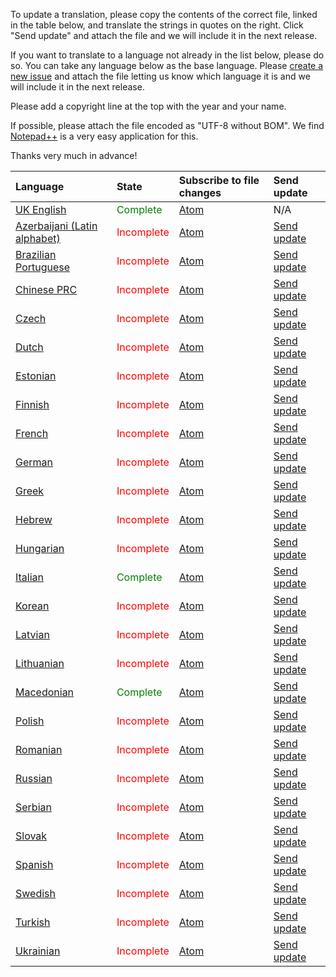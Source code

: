 To update a translation, please copy the contents of the correct file, linked in the table below, and translate the strings in quotes on the right. Click "Send update" and attach the file and we will include it in the next release.

If you want to translate to a language not already in the list below, please do so. You can take any language below as the base language. Please [create a new issue](http://code.google.com/p/dataquota/issues/entry) and attach the file letting us know which language it is and we will include it in the next release.

Please add a copyright line at the top with the year and your name.

If possible, please attach the file encoded as "UTF-8 without BOM". We find [Notepad++](http://notepad-plus.sourceforge.net) is a very easy application for this.

Thanks very much in advance!

| **Language** | **State** | Subscribe to file changes | Send update |
|:-------------|:----------|:--------------------------|:------------|
| [UK English](http://dataquota.googlecode.com/svn/trunk/data/DataQuota.l01) | <font color='green'>Complete</font> | [Atom](http://code.google.com/feeds/p/dataquota/svnchanges/basic?path=/trunk/data/DataQuota.l01) | N/A         |
| [Azerbaijani (Latin alphabet)](http://dataquota.googlecode.com/svn/trunk/data/DataQuota.l106) | <font color='red'>Incomplete</font> | [Atom](http://code.google.com/feeds/p/dataquota/svnchanges/basic?path=/trunk/data/DataQuota.l106) | [Send update](http://code.google.com/p/dataquota/issues/detail?id=38) |
| [Brazilian Portuguese](http://dataquota.googlecode.com/svn/trunk/data/DataQuota.l76) | <font color='red'>Incomplete</font> | [Atom](http://code.google.com/feeds/p/dataquota/svnchanges/basic?path=/trunk/data/DataQuota.l76) | [Send update](http://code.google.com/p/dataquota/issues/entry) |
| [Chinese PRC](http://dataquota.googlecode.com/svn/trunk/data/DataQuota.l31) | <font color='red'>Incomplete</font> | [Atom](http://code.google.com/feeds/p/dataquota/svnchanges/basic?path=/trunk/data/DataQuota.l31) | [Send update](http://code.google.com/p/dataquota/issues/entry) |
| [Czech](http://dataquota.googlecode.com/svn/trunk/data/DataQuota.l25) | <font color='red'>Incomplete</font> | [Atom](http://code.google.com/feeds/p/dataquota/svnchanges/basic?path=/trunk/data/DataQuota.l25) | [Send update](http://code.google.com/p/dataquota/issues/entry) |
| [Dutch](http://dataquota.googlecode.com/svn/trunk/data/DataQuota.l18) | <font color='red'>Incomplete</font> | [Atom](http://code.google.com/feeds/p/dataquota/svnchanges/basic?path=/trunk/data/DataQuota.l18) | [Send update](http://code.google.com/p/dataquota/issues/detail?id=34) |
| [Estonian](http://dataquota.googlecode.com/svn/trunk/data/DataQuota.l49) | <font color='red'>Incomplete</font> | [Atom](http://code.google.com/feeds/p/dataquota/svnchanges/basic?path=/trunk/data/DataQuota.l49) | [Send update](http://code.google.com/p/dataquota/issues/detail?id=32) |
| [Finnish](http://dataquota.googlecode.com/svn/trunk/data/DataQuota.l09) | <font color='red'>Incomplete</font> | [Atom](http://code.google.com/feeds/p/dataquota/svnchanges/basic?path=/trunk/data/DataQuota.l09) | [Send update](http://code.google.com/p/dataquota/issues/entry) |
| [French](http://dataquota.googlecode.com/svn/trunk/data/DataQuota.l02) | <font color='red'>Incomplete</font> | [Atom](http://code.google.com/feeds/p/dataquota/svnchanges/basic?path=/trunk/data/DataQuota.l02) | [Send update](http://code.google.com/p/dataquota/issues/detail?id=22) |
| [German](http://dataquota.googlecode.com/svn/trunk/data/DataQuota.l03) | <font color='red'>Incomplete</font> | [Atom](http://code.google.com/feeds/p/dataquota/svnchanges/basic?path=/trunk/data/DataQuota.l03) | [Send update](http://code.google.com/p/dataquota/issues/detail?id=9) |
| [Greek](http://dataquota.googlecode.com/svn/trunk/data/DataQuota.l54) | <font color='red'>Incomplete</font> | [Atom](http://code.google.com/feeds/p/dataquota/svnchanges/basic?path=/trunk/data/DataQuota.l54) | [Send update](http://code.google.com/p/dataquota/issues/detail?id=24) |
| [Hebrew](http://dataquota.googlecode.com/svn/trunk/data/DataQuota.l57) | <font color='red'>Incomplete</font> | [Atom](http://code.google.com/feeds/p/dataquota/svnchanges/basic?path=/trunk/data/DataQuota.l57) | [Send update](http://code.google.com/p/dataquota/issues/detail?id=31) |
| [Hungarian](http://dataquota.googlecode.com/svn/trunk/data/DataQuota.l17) | <font color='red'>Incomplete</font> | [Atom](http://code.google.com/feeds/p/dataquota/svnchanges/basic?path=/trunk/data/DataQuota.l17) | [Send update](http://code.google.com/p/dataquota/issues/detail?id=16) |
| [Italian](http://dataquota.googlecode.com/svn/trunk/data/DataQuota.l05) | <font color='green'>Complete</font> | [Atom](http://code.google.com/feeds/p/dataquota/svnchanges/basic?path=/trunk/data/DataQuota.l05) | [Send update](http://code.google.com/p/dataquota/issues/detail?id=19) |
| [Korean](http://dataquota.googlecode.com/svn/trunk/data/DataQuota.l65) | <font color='red'>Incomplete</font> | [Atom](http://code.google.com/feeds/p/dataquota/svnchanges/basic?path=/trunk/data/DataQuota.l65) | [Send update](http://code.google.com/p/dataquota/issues/detail?id=26) |
| [Latvian](http://dataquota.googlecode.com/svn/trunk/data/DataQuota.l67) | <font color='red'>Incomplete</font> | [Atom](http://code.google.com/feeds/p/dataquota/svnchanges/basic?path=/trunk/data/DataQuota.l67) | [Send update](http://code.google.com/p/dataquota/issues/detail?id=44) |
| [Lithuanian](http://dataquota.googlecode.com/svn/trunk/data/DataQuota.l68) | <font color='red'>Incomplete</font> | [Atom](http://code.google.com/feeds/p/dataquota/svnchanges/basic?path=/trunk/data/DataQuota.l68) | [Send update](http://code.google.com/p/dataquota/issues/detail?id=35) |
| [Macedonian](http://dataquota.googlecode.com/svn/trunk/data/DataQuota.l68) | <font color='green'>Complete</font> | [Atom](http://code.google.com/feeds/p/dataquota/svnchanges/basic?path=/trunk/data/DataQuota.l69) | [Send update](http://code.google.com/p/dataquota/issues/detail?id=50) |
| [Polish](http://dataquota.googlecode.com/svn/trunk/data/DataQuota.l27) | <font color='red'>Incomplete</font> | [Atom](http://code.google.com/feeds/p/dataquota/svnchanges/basic?path=/trunk/data/DataQuota.l27) | [Send update](http://code.google.com/p/dataquota/issues/detail?id=28) |
| [Romanian](http://dataquota.googlecode.com/svn/trunk/data/DataQuota.l78) | <font color='red'>Incomplete</font> | [Atom](http://code.google.com/feeds/p/dataquota/svnchanges/basic?path=/trunk/data/DataQuota.l78) | [Send update](http://code.google.com/p/dataquota/issues/detail?id=8) |
| [Russian](http://dataquota.googlecode.com/svn/trunk/data/DataQuota.l16) | <font color='red'>Incomplete</font> | [Atom](http://code.google.com/feeds/p/dataquota/svnchanges/basic?path=/trunk/data/DataQuota.l16) | [Send update](http://code.google.com/p/dataquota/issues/entry) |
| [Serbian](http://dataquota.googlecode.com/svn/trunk/data/DataQuota.l79) | <font color='red'>Incomplete</font> | [Atom](http://code.google.com/feeds/p/dataquota/svnchanges/basic?path=/trunk/data/DataQuota.l79) | [Send update](http://code.google.com/p/dataquota/issues/entry) |
| [Slovak](http://dataquota.googlecode.com/svn/trunk/data/DataQuota.l26) | <font color='red'>Incomplete</font> | [Atom](http://code.google.com/feeds/p/dataquota/svnchanges/basic?path=/trunk/data/DataQuota.l26) | [Send update](http://code.google.com/p/dataquota/issues/detail?id=12) |
| [Spanish](http://dataquota.googlecode.com/svn/trunk/data/DataQuota.l04) | <font color='red'>Incomplete</font> | [Atom](http://code.google.com/feeds/p/dataquota/svnchanges/basic?path=/trunk/data/DataQuota.l04) | [Send update](http://code.google.com/p/dataquota/issues/detail?id=11) |
| [Swedish](http://dataquota.googlecode.com/svn/trunk/data/DataQuota.l06) | <font color='red'>Incomplete</font> | [Atom](http://code.google.com/feeds/p/dataquota/svnchanges/basic?path=/trunk/data/DataQuota.l06) | [Send update](http://code.google.com/p/dataquota/issues/detail?id=13) |
| [Turkish](http://dataquota.googlecode.com/svn/trunk/data/DataQuota.l14) | <font color='red'>Incomplete</font> | [Atom](http://code.google.com/feeds/p/dataquota/svnchanges/basic?path=/trunk/data/DataQuota.l14) | [Send update](http://code.google.com/p/dataquota/issues/detail?id=21) |
| [Ukrainian](http://dataquota.googlecode.com/svn/trunk/data/DataQuota.l93) | <font color='red'>Incomplete</font> | [Atom](http://code.google.com/feeds/p/dataquota/svnchanges/basic?path=/trunk/data/DataQuota.l93) | [Send update](http://code.google.com/p/dataquota/issues/detail?id=29) |